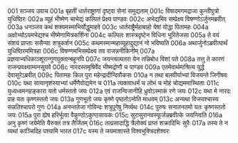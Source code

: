 001	सञ्जय उवाच
001a	बृहतीं धार्तराष्ट्राणां दृष्ट्वा सेनां समुद्यताम्
001c	विषादमगमद्राजा कुन्तीपुत्रो युधिष्ठिरः
002a	व्यूहं भीष्मेण चाभेद्यं कल्पितं प्रेक्ष्य पाण्डवः
002c	अभेद्यमिव सम्प्रेक्ष्य विषण्णोऽर्जुनमब्रवीत्
003a	धनञ्जय कथं शक्यमस्माभिर्योद्धुमाहवे
003c	धार्तराष्ट्रैर्महाबाहो येषां योद्धा पितामहः
004a	अक्षोभ्योऽयमभेद्यश्च भीष्मेणामित्रकर्शिना
004c	कल्पितः शास्त्रदृष्टेन विधिना भूरितेजसा
005a	ते वयं संशयं प्राप्ताः ससैन्याः शत्रुकर्शन
005c	कथमस्मान्महाव्यूहादुद्यानं नो भविष्यति
006a	अथार्जुनोऽब्रवीत्पार्थं युधिष्ठिरममित्रहा
006c	विषण्णमभिसम्प्रेक्ष्य तव राजन्ननीकिनीम्
007a	प्रज्ञयाभ्यधिकाञ्शूरान्गुणयुक्तान्बहूनपि
007c	जयन्त्यल्पतरा येन तन्निबोध विशां पते
008a	तत्तु ते कारणं राजन्प्रवक्ष्याम्यनसूयवे
008c	नारदस्तमृषिर्वेद भीष्मद्रोणौ च पाण्डव
009a	एतमेवार्थमाश्रित्य युद्धे देवासुरेऽब्रवीत्
009c	पितामहः किल पुरा महेन्द्रादीन्दिवौकसः
010a	न तथा बलवीर्याभ्यां विजयन्ते जिगीषवः
010c	यथा सत्यानृशंस्याभ्यां धर्मेणैवोद्यमेन च
011a	त्यक्त्वाधर्मं च लोभं च मोहं चोद्यममास्थिताः
011c	युध्यध्वमनहङ्कारा यतो धर्मस्ततो जयः
012a	एवं राजन्विजानीहि ध्रुवोऽस्माकं रणे जयः
012c	यथा मे नारदः प्राह यतः कृष्णस्ततो जयः
013a	गुणभूतो जयः कृष्णे पृष्ठतोऽन्वेति माधवम्
013c	अन्यथा विजयश्चास्य सन्नतिश्चापरो गुणः
014a	अनन्ततेजा गोविन्दः शत्रुपूगेषु निर्व्यथः
014c	पुरुषः सनातनतमो यतः कृष्णस्ततो जयः
015a	पुरा ह्येष हरिर्भूत्वा वैकुण्ठोऽकुण्ठसायकः
015c	सुरासुरानवस्फूर्जन्नब्रवीत्के जयन्त्विति
016a	अनु कृष्णं जयेमेति यैरुक्तं तत्र तैर्जितम्
016c	तत्प्रसादाद्धि त्रैलोक्यं प्राप्तं शक्रादिभिः सुरैः
017a	तस्य ते न व्यथां काञ्चिदिह पश्यामि भारत
017c	यस्य ते जयमाशास्ते विश्वभुक्त्रिदशेश्वरः
